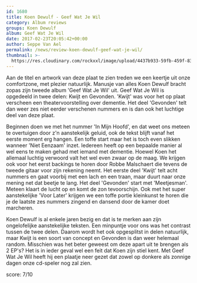 ```yaml
---
id: 1680
title: Koen Dewulf - Geef Wat Je Wil
category: Album reviews
groups: Koen Dewulf
album: Geef Wat Je Wil
date: 2017-02-23T20:05:42+00:00
author: Seppe Van Ael
permalink: /news/review-koen-dewulf-geef-wat-je-wil/
thumbnail: >-
  https://res.cloudinary.com/rockxxl/image/upload/4437b933-59fb-459f-839f-cdd5cd8baca9.jpg
---
```

Aan de titel en artwork van deze plaat te zien treden we een keertje uit onze comfortzone, met plezier natuurlijk. Manusje van alles Koen Dewulf bracht zopas zijn tweede album 'Geef Wat Je Wil' uit. Geef Wat Je Wil is opgedeeld in twee delen: Kwijt en Gevonden. 'Kwijt' was voor het op plaat verscheen een theatervoorstelling over dementie. Het deel 'Gevonden' telt dan weer zes niet eerder verschenen nummers en is dan ook het luchtige deel van deze plaat.

Beginnen doen we met het nummer 'In Mijn Hoofd', en dat weet ons meteen te overtuigen door z'n aanstekelijk geluid, ook de tekst blijft vanaf het eerste moment erg hangen. Een toffe start maar het is toch even slikken wanneer 'Niet Eenzaam' inzet. Iedereen heeft op een bepaalde manier al wel eens te maken gehad met iemand met dementie. Hoewel Koen het allemaal luchtig verwoord valt het wel even zwaar op de maag. We krijgen ook voor het eerst backings te horen door Robbe Malschaert die tevens de tweede gitaar voor zijn rekening neemt. Het eerste deel 'Kwijt' telt acht nummers en gaat voorbij met een lach en een traan, maar duurt naar onze mening net dat beetje te lang. Het deel 'Gevonden' start met 'Meetjesman'. Meteen klaart de lucht op en komt de zon tevoorschijn. Ook met het super aanstekelijke 'Voor Later' krijgen we een toffe portie kleinkunst te horen die je de laatste zes nummers zingend en dansend door de kamer doet marcheren.

Koen Dewulf is al enkele jaren bezig en dat is te merken aan zijn ongelofelijke aanstekelijke teksten. Een minpuntje voor ons was het contrast tussen de twee delen. Daarom wordt het ook opgesplitst in delen natuurlijk, maar Kwijt is een soort van concept en Gevonden is dan weer helemaal random. Misschien was het beter geweest om deze apart uit te brengen als 2 EP's? Het is in ieder geval wel een feit dat Koen zijn stiel kent. Met Geef Wat Je Wil heeft hij een plaatje neer gezet dat zowel op donkere als zonnige dagen onze cd-speler nog zal zien.

score: 7/10
